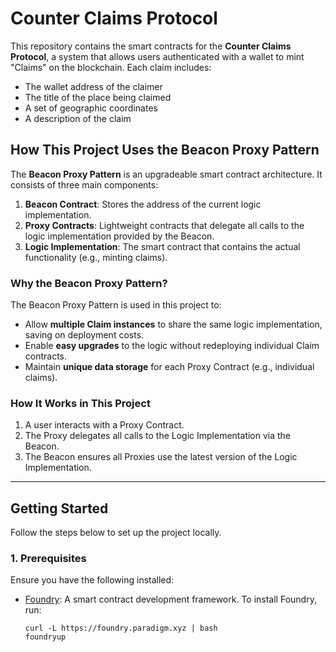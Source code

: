 # Counter Claims Protocol

This repository contains the smart contracts for the **Counter Claims Protocol**, a system that allows users authenticated with a wallet to mint "Claims" on the blockchain. Each claim includes:
- The wallet address of the claimer
- The title of the place being claimed
- A set of geographic coordinates
- A description of the claim

## How This Project Uses the Beacon Proxy Pattern

The **Beacon Proxy Pattern** is an upgradeable smart contract architecture. It consists of three main components:
1. **Beacon Contract**: Stores the address of the current logic implementation.
2. **Proxy Contracts**: Lightweight contracts that delegate all calls to the logic implementation provided by the Beacon.
3. **Logic Implementation**: The smart contract that contains the actual functionality (e.g., minting claims).

### Why the Beacon Proxy Pattern?
The Beacon Proxy Pattern is used in this project to:
- Allow **multiple Claim instances** to share the same logic implementation, saving on deployment costs.
- Enable **easy upgrades** to the logic without redeploying individual Claim contracts.
- Maintain **unique data storage** for each Proxy Contract (e.g., individual claims).

### How It Works in This Project
1. A user interacts with a Proxy Contract.
2. The Proxy delegates all calls to the Logic Implementation via the Beacon.
3. The Beacon ensures all Proxies use the latest version of the Logic Implementation.

---

## Getting Started

Follow the steps below to set up the project locally.

### 1. Prerequisites
Ensure you have the following installed:
- [Foundry](https://book.getfoundry.sh/getting-started/installation.html): A smart contract development framework.
  To install Foundry, run:
  ```
  curl -L https://foundry.paradigm.xyz | bash
  foundryup
 ```
